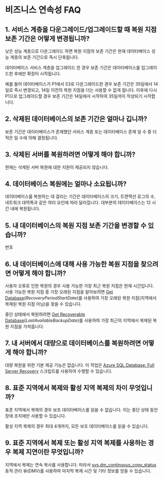 <properties 
   pageTitle="SQL 데이터베이스 비즈니스 연속성 FAQ" 
   description="Azure SQL 데이터베이스를 사용한 비즈니스 연속성 및 재해 복구에 대한 기본 기능과 선택적 기능에 대해 고객이 자주 묻는 질문과 이에 대한 대답입니다." 
   services="sql-database" 
   documentationCenter="" 
   authors="elfisher" 
   manager="jeffreyg" 
   editor="monicar"/>

<tags
   ms.service="sql-database"
   ms.devlang="NA"
   ms.topic="article"
   ms.tgt_pltfrm="NA"
   ms.workload="data-management" 
   ms.date="07/14/2015"
   ms.author="elfish"/>

# 비즈니스 연속성 FAQ

## 1\. 서비스 계층을 다운그레이드/업그레이드할 때 복원 지점 보존 기간은 어떻게 변경됩니까?
낮은 성능 계층으로 다운그레이드 하면 복원 지점의 보존 기간은 현재 데이터베이스 성능 계층의 보존 기간으로 즉시 단축됩니다.

데이터베이스 서비스 계층을 업그레이드 한 경우 보존 기간은 데이터베이스를 업그레이드한 후에만 확장이 시작됩니다.

예를 들어 데이터베이스가 P1에서 S3로 다운그레이드한 경우 보존 기간은 35일에서 14일로 즉시 변경되고, 14일 이전의 복원 지점을 더는 사용할 수 없게 됩니다. 이후에 다시 P1으로 업그레이드할 경우 보존 기간은 14일에서 시작하여 35일까지 작성되기 시작합니다.

## 2\. 삭제된 데이터베이스의 보존 기간은 얼마나 깁니까? 
보존 기간은 데이터베이스가 존재했던 서비스 계층 또는 데이터베이스 존재 일 수 중 더 적은 일 수에 의해 결정됩니다.

## 3\. 삭제된 서버를 복원하려면 어떻게 해야 합니까?

현재는 삭제된 서버 복원에 대한 지원이 제공되지 않습니다.

## 4\. 데이터베이스 복원에는 얼마나 소요됩니까?

데이터베이스를 복원하는 데 걸리는 기간은 데이터베이스의 크기, 트랜잭션 로그의 수, 네트워크 대역폭과 같은 여러 요인에 따라 달라집니다. 대부분의 데이터베이스는 12 시간 내에 복원됩니다.

## 5\. 내 데이터베이스의 복원 지점 보존 기간을 변경할 수 있습니까?

번호

## 6\. 내 데이터베이스에 대해 사용 가능한 복원 지점을 찾으려면 어떻게 해야 합니까?

사용자 오류로 인한 복원의 경우 사용 가능한 가장 최근 복원 지점은 현재 시간입니다. 사용 가능한 복원 지점 중 가장 오래된 지점을 알아보려면 [Get Database](https://msdn.microsoft.com/library/dn505708.aspx)(*RecoveryPeriodStartDate*)를 사용하여 가장 오래된 복원 지점(지역에서 복제된 복원 지점 아님)을 찾을 수 있습니다.

중단 상태에서 복원하려면 [Get Recoverable Database](https://msdn.microsoft.com/library/dn800985.aspx)(*LastAvailableBackupDate*)를 사용하여 가장 최근의 지역에서 복제된 복원 지점을 가져옵니다.

## 7\. 내 서버에서 대량으로 데이터베이스를 복원하려면 어떻게 해야 합니까?

대량 복원을 위한 기본 제공 기능은 없습니다. 이 작업은 [Azure SQL Database: Full Server Recovery](https://gallery.technet.microsoft.com/Azure-SQL-Database-Full-82941666) 스크립트를 사용하여 수행할 수 있습니다.

## 8\. 표준 지역에서 복제와 활성 지역 복제의 차이 무엇입니까?

표준 지역에서 복제의 경우 보조 데이터베이스를 읽을 수 없습니다. 이는 중단 상태 동안 장애 조치에만 사용할 수 있습니다.

활성 지역 복제의 경우 최대 4개까지, 모든 보조 데이터베이스를 읽을 수 있습니다.

## 9\. 표준 지역에서 복제 또는 활성 지역 복제를 사용하는 경우 복제 지연이란 무엇입니까?

지역에서 복제는 연속 복사를 사용합니다. 따라서 [sys.dm\_continuous\_copy\_status](https://msdn.microsoft.com/library/azure/dn741329.aspx) 동적 관리 뷰(DMV)를 사용하여 마지막 복제 시간 및 기타 정보를 얻을 수 있습니다.




 

<!---HONumber=Oct15_HO3-->